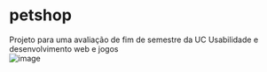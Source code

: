 # petshop
Projeto para uma avaliação de fim de semestre da UC Usabilidade e desenvolvimento web e jogos <br>
![image](https://github.com/Jorge-William/petshop/assets/100792438/11855c74-a166-4608-b4c4-913960d98a00)
